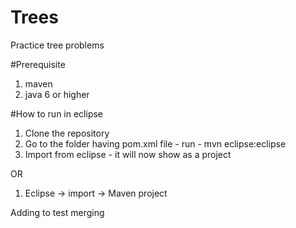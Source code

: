 # Trees
Practice tree problems

#Prerequisite
1. maven
2. java 6 or higher

#How to run in eclipse
1. Clone the repository
2. Go to the folder having pom.xml file - run - mvn eclipse:eclipse
3. Import from eclipse - it will now show as a project

OR

1. Eclipse -> import -> Maven project 

Adding to test merging